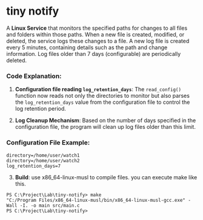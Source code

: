 # tiny notify

A **Linux Service** that monitors the specified paths for changes to all files and folders within those paths. When a new file is created, modified, or deleted, the service logs these changes to a file. A new log file is created every 5 minutes, containing details such as the path and change information. Log files older than 7 days (configurable) are periodically deleted.

### Code Explanation:

1. **Configuration file reading `log_retention_days`**: The `read_config()` function now reads not only the directories to monitor but also parses the `log_retention_days` value from the configuration file to control the log retention period.

2. **Log Cleanup Mechanism**: Based on the number of days specified in the configuration file, the program will clean up log files older than this limit.

### Configuration File Example:

```
directory=/home/user/watch1
directory=/home/user/watch2
log_retention_days=7
```

3. **Build**: use x86_64-linux-musl to compile files.
   you can execute make like this.

```
PS C:\Project\Lab\tiny-notify> make
"C:/Program Files/x86_64-linux-musl/bin/x86_64-linux-musl-gcc.exe" -Wall -I. -o main src/main.c
PS C:\Project\Lab\tiny-notify> 
```
